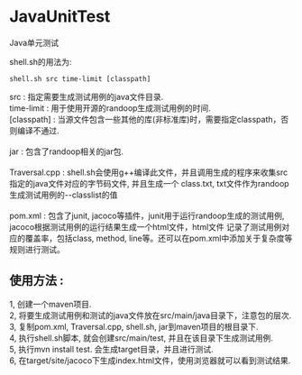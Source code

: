 # JavaUnitTest
Java单元测试

shell.sh的用法为:<br>
```
shell.sh src time-limit [classpath] 
```

src : 指定需要生成测试用例的java文件目录.<br>
time-limit : 用于使用开源的randoop生成测试用例的时间.<br>
[classpath] : 当源文件包含一些其他的库(非标准库)时，需要指定classpath，否则编译不通过.<br>
<br>
jar : 包含了randoop相关的jar包.<br>
<br>
Traversal.cpp : shell.sh会使用g++编译此文件，并且调用生成的程序来收集src指定的java文件对应的字节码文件, 并且生成一个
class.txt, txt文件作为randoop生成测试用例的--classlist的值<br>
<br>
pom.xml : 包含了junit, jacoco等插件，junit用于运行randoop生成的测试用例, jacoco根据测试用例的运行结果生成一个html文件，html文件
记录了测试用例对应的覆盖率，包括class, method, line等。还可以在pom.xml中添加关于复杂度等规则进行测试。


## 使用方法 :
1, 创建一个maven项目.<br>
2, 将要生成测试用例和测试的java文件放在src/main/java目录下，注意包的层次.<br>
3, 复制pom.xml, Traversal.cpp, shell.sh, jar到maven项目的根目录下.<br>
4, 执行shell.sh脚本, 就会创建src/main/test, 并且在该目录下生成测试用例.<br>
5, 执行mvn install test. 会生成target目录，并且进行测试.<br>
6, 在target/site/jacoco下生成index.html文件，使用浏览器就可以看到测试结果.<br>
